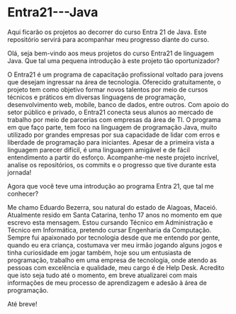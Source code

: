 # Entra21---Java
Aqui ficarão os projetos ao decorrer do curso Entra 21 de Java. Este repositório servirá para acompanhar meu progresso diante do curso.

Olá, seja bem-vindo aos meus projetos do curso Entra21 de linguagem Java.
Que tal uma pequena introdução à este projeto tão oportunizador?

O Entra21 é um programa de capacitação profissional voltado para jovens que desejam ingressar na área de tecnologia. Oferecido gratuitamente, o projeto tem como objetivo formar novos talentos por meio de cursos técnicos e práticos em diversas linguagens de programação, desenvolvimento web, mobile, banco de dados, entre outros. Com apoio do setor público e privado, o Entra21 conecta seus alunos ao mercado de trabalho por meio de parcerias com empresas da área de TI.
O programa em que faço parte, tem foco na linguagem de programação Java, muito utilizado por grandes empresas por sua capacidade de lidar com erros e liberdade de programação para iniciantes. Apesar de a primeira vista a linguagem parecer difícil, é uma linguagem amigável e de fácil entendimento a partir do esforço.
Acompanhe-me neste projeto incrível, analise os repositórios, os commits e o progresso que tive durante esta jornada!

Agora que você teve uma introdução ao programa Entra 21, que tal me conhecer?

Me chamo Eduardo Bezerra, sou natural do estado de Alagoas, Maceió.
Atualmente resido em Santa Catarina, tenho 17 anos no momento em que escrevo esta mensagem.
Estou cursando Técnico em Administração e Técnico em Informática, pretendo cursar Engenharia da Computação.
Sempre fui apaixonado por tecnologia desde que me entendo por gente, quando eu era criança, costumava ver meu irmão jogando alguns jogos e tinha curiosidade em jogar também, hoje sou um entusiasta de programação, trabalho em uma empresa de tecnologia, onde atendo as pessoas com excelência e qualidade, meu cargo é de Help Desk.
Acredito que isto seja tudo até o momento, em breve atualizarei com mais informações de meu processo de aprendizagem e adesão à área de programação.

Até breve!
